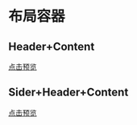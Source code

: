 # 布局容器

## Header+Content
[点击预览](http://www.google.com/)

## Sider+Header+Content
[点击预览](http://www.google.com/)
